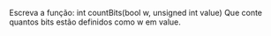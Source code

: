 Escreva a função:
int countBits(bool w, unsigned int value) 
Que conte quantos bits estão definidos como w em value.